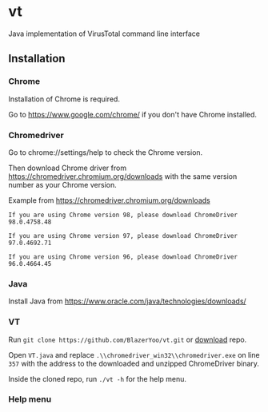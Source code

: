 # vt
 Java implementation of VirusTotal command line interface


## Installation

### Chrome
Installation of Chrome is required.

Go to https://www.google.com/chrome/ if you don't have Chrome installed.


### Chromedriver
Go to chrome://settings/help to check the Chrome version.

Then download Chrome driver from https://chromedriver.chromium.org/downloads with the same version number as your Chrome version.

Example from https://chromedriver.chromium.org/downloads
```
If you are using Chrome version 98, please download ChromeDriver 98.0.4758.48

If you are using Chrome version 97, please download ChromeDriver 97.0.4692.71

If you are using Chrome version 96, please download ChromeDriver 96.0.4664.45
```


### Java
Install Java from https://www.oracle.com/java/technologies/downloads/


### VT
Run `git clone https://github.com/BlazerYoo/vt.git` or [download](https://github.com/BlazerYoo/vt/archive/refs/heads/main.zip) repo.

Open `VT.java` and replace `.\\chromedriver_win32\\chromedriver.exe` on line `357` with the address to the downloaded and unzipped ChromeDriver binary.

Inside the cloned repo, run `./vt -h` for the help menu.

### Help menu
